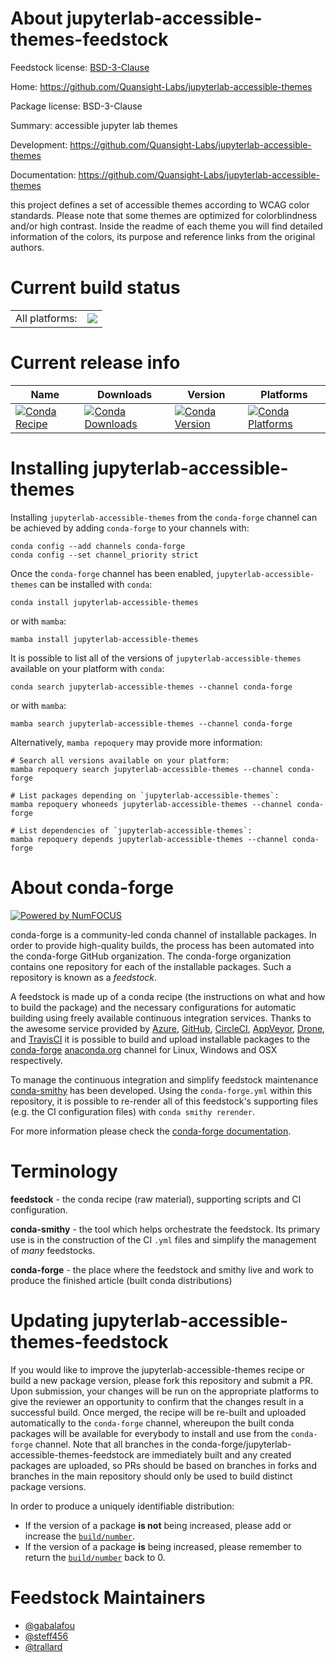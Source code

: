About jupyterlab-accessible-themes-feedstock
============================================

Feedstock license: [BSD-3-Clause](https://github.com/conda-forge/jupyterlab-accessible-themes-feedstock/blob/main/LICENSE.txt)

Home: https://github.com/Quansight-Labs/jupyterlab-accessible-themes

Package license: BSD-3-Clause

Summary: accessible jupyter lab themes

Development: https://github.com/Quansight-Labs/jupyterlab-accessible-themes

Documentation: https://github.com/Quansight-Labs/jupyterlab-accessible-themes

this project defines a set of accessible themes according to WCAG color
standards. Please note that some themes are optimized for colorblindness
and/or high contrast. Inside the readme of each theme you will find
detailed information of the colors, its purpose and reference links from
the original authors.


Current build status
====================


<table><tr><td>All platforms:</td>
    <td>
      <a href="https://dev.azure.com/conda-forge/feedstock-builds/_build/latest?definitionId=19671&branchName=main">
        <img src="https://dev.azure.com/conda-forge/feedstock-builds/_apis/build/status/jupyterlab-accessible-themes-feedstock?branchName=main">
      </a>
    </td>
  </tr>
</table>

Current release info
====================

| Name | Downloads | Version | Platforms |
| --- | --- | --- | --- |
| [![Conda Recipe](https://img.shields.io/badge/recipe-jupyterlab--accessible--themes-green.svg)](https://anaconda.org/conda-forge/jupyterlab-accessible-themes) | [![Conda Downloads](https://img.shields.io/conda/dn/conda-forge/jupyterlab-accessible-themes.svg)](https://anaconda.org/conda-forge/jupyterlab-accessible-themes) | [![Conda Version](https://img.shields.io/conda/vn/conda-forge/jupyterlab-accessible-themes.svg)](https://anaconda.org/conda-forge/jupyterlab-accessible-themes) | [![Conda Platforms](https://img.shields.io/conda/pn/conda-forge/jupyterlab-accessible-themes.svg)](https://anaconda.org/conda-forge/jupyterlab-accessible-themes) |

Installing jupyterlab-accessible-themes
=======================================

Installing `jupyterlab-accessible-themes` from the `conda-forge` channel can be achieved by adding `conda-forge` to your channels with:

```
conda config --add channels conda-forge
conda config --set channel_priority strict
```

Once the `conda-forge` channel has been enabled, `jupyterlab-accessible-themes` can be installed with `conda`:

```
conda install jupyterlab-accessible-themes
```

or with `mamba`:

```
mamba install jupyterlab-accessible-themes
```

It is possible to list all of the versions of `jupyterlab-accessible-themes` available on your platform with `conda`:

```
conda search jupyterlab-accessible-themes --channel conda-forge
```

or with `mamba`:

```
mamba search jupyterlab-accessible-themes --channel conda-forge
```

Alternatively, `mamba repoquery` may provide more information:

```
# Search all versions available on your platform:
mamba repoquery search jupyterlab-accessible-themes --channel conda-forge

# List packages depending on `jupyterlab-accessible-themes`:
mamba repoquery whoneeds jupyterlab-accessible-themes --channel conda-forge

# List dependencies of `jupyterlab-accessible-themes`:
mamba repoquery depends jupyterlab-accessible-themes --channel conda-forge
```


About conda-forge
=================

[![Powered by
NumFOCUS](https://img.shields.io/badge/powered%20by-NumFOCUS-orange.svg?style=flat&colorA=E1523D&colorB=007D8A)](https://numfocus.org)

conda-forge is a community-led conda channel of installable packages.
In order to provide high-quality builds, the process has been automated into the
conda-forge GitHub organization. The conda-forge organization contains one repository
for each of the installable packages. Such a repository is known as a *feedstock*.

A feedstock is made up of a conda recipe (the instructions on what and how to build
the package) and the necessary configurations for automatic building using freely
available continuous integration services. Thanks to the awesome service provided by
[Azure](https://azure.microsoft.com/en-us/services/devops/), [GitHub](https://github.com/),
[CircleCI](https://circleci.com/), [AppVeyor](https://www.appveyor.com/),
[Drone](https://cloud.drone.io/welcome), and [TravisCI](https://travis-ci.com/)
it is possible to build and upload installable packages to the
[conda-forge](https://anaconda.org/conda-forge) [anaconda.org](https://anaconda.org/)
channel for Linux, Windows and OSX respectively.

To manage the continuous integration and simplify feedstock maintenance
[conda-smithy](https://github.com/conda-forge/conda-smithy) has been developed.
Using the ``conda-forge.yml`` within this repository, it is possible to re-render all of
this feedstock's supporting files (e.g. the CI configuration files) with ``conda smithy rerender``.

For more information please check the [conda-forge documentation](https://conda-forge.org/docs/).

Terminology
===========

**feedstock** - the conda recipe (raw material), supporting scripts and CI configuration.

**conda-smithy** - the tool which helps orchestrate the feedstock.
                   Its primary use is in the construction of the CI ``.yml`` files
                   and simplify the management of *many* feedstocks.

**conda-forge** - the place where the feedstock and smithy live and work to
                  produce the finished article (built conda distributions)


Updating jupyterlab-accessible-themes-feedstock
===============================================

If you would like to improve the jupyterlab-accessible-themes recipe or build a new
package version, please fork this repository and submit a PR. Upon submission,
your changes will be run on the appropriate platforms to give the reviewer an
opportunity to confirm that the changes result in a successful build. Once
merged, the recipe will be re-built and uploaded automatically to the
`conda-forge` channel, whereupon the built conda packages will be available for
everybody to install and use from the `conda-forge` channel.
Note that all branches in the conda-forge/jupyterlab-accessible-themes-feedstock are
immediately built and any created packages are uploaded, so PRs should be based
on branches in forks and branches in the main repository should only be used to
build distinct package versions.

In order to produce a uniquely identifiable distribution:
 * If the version of a package **is not** being increased, please add or increase
   the [``build/number``](https://docs.conda.io/projects/conda-build/en/latest/resources/define-metadata.html#build-number-and-string).
 * If the version of a package **is** being increased, please remember to return
   the [``build/number``](https://docs.conda.io/projects/conda-build/en/latest/resources/define-metadata.html#build-number-and-string)
   back to 0.

Feedstock Maintainers
=====================

* [@gabalafou](https://github.com/gabalafou/)
* [@steff456](https://github.com/steff456/)
* [@trallard](https://github.com/trallard/)

